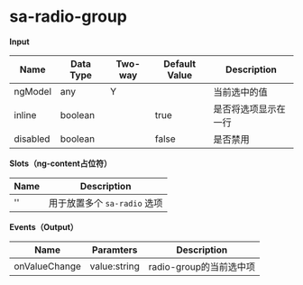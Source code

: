 # sa-radio-group

**Input**

| Name | Data Type |  Two-way | Default Value | Description |
| --- | --- | --- | --- | --- |
| ngModel | any | Y | | 当前选中的值 |
| inline | boolean | | true | 是否将选项显示在一行 |
| disabled | boolean | | false | 是否禁用 |
 
**Slots（ng-content占位符）**

| Name | Description |
| --- | --- |
| '' | 用于放置多个 `sa-radio` 选项 |

**Events（Output）**

| Name | Paramters | Description |
| --- | --- | --- |
| onValueChange | value:string | radio-group的当前选中项 |
